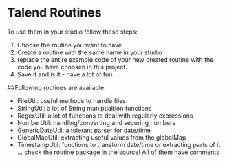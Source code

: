 # Talend Routines

To use them in your studio follow these steps:
1. Choose the routine you want to have
2. Create a routine with the same name in your studio
3. replace the entire example code of your new created routine with the code you have choosen in this project.
4. Save it and is it - have a lot of fun.

##Following routines are available:
* FileUtil: useful methods to handle files
* StringUtil: a lot of String manipualtion functions
* RegexUtil: a lot of functions to deal with regularly expressions
* NumberUtil: handling/converting and securing numbers
* GenericDateUtil: a tolerant parser for date/time
* GlobalMapUtil: extracting useful values from the globalMap
* TimestampUtil: functions to transform date/time or extracting parts of it
... check the routine package in the source! All of them have comments
